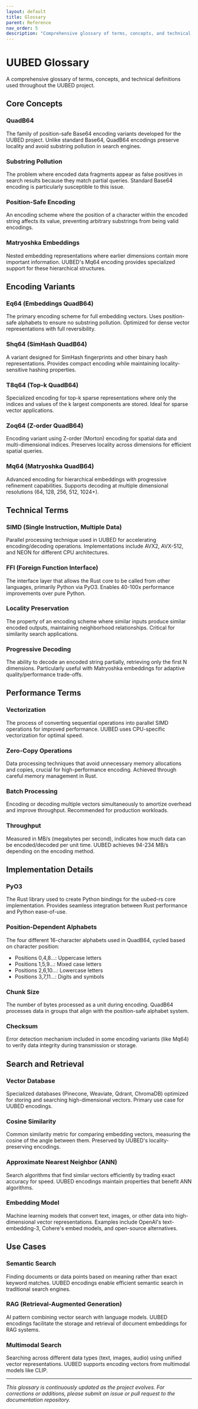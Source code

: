 ```yaml
---
layout: default
title: Glossary
parent: Reference
nav_order: 5
description: "Comprehensive glossary of terms, concepts, and technical definitions used throughout the UUBED project."
---
```


# UUBED Glossary

A comprehensive glossary of terms, concepts, and technical definitions used throughout the UUBED project.

## Core Concepts

### QuadB64
The family of position-safe Base64 encoding variants developed for the UUBED project. Unlike standard Base64, QuadB64 encodings preserve locality and avoid substring pollution in search engines.

### Substring Pollution
The problem where encoded data fragments appear as false positives in search results because they match partial queries. Standard Base64 encoding is particularly susceptible to this issue.

### Position-Safe Encoding
An encoding scheme where the position of a character within the encoded string affects its value, preventing arbitrary substrings from being valid encodings.

### Matryoshka Embeddings
Nested embedding representations where earlier dimensions contain more important information. UUBED's Mq64 encoding provides specialized support for these hierarchical structures.

## Encoding Variants

### Eq64 (Embeddings QuadB64)
The primary encoding scheme for full embedding vectors. Uses position-safe alphabets to ensure no substring pollution. Optimized for dense vector representations with full reversibility.

### Shq64 (SimHash QuadB64)
A variant designed for SimHash fingerprints and other binary hash representations. Provides compact encoding while maintaining locality-sensitive hashing properties.

### T8q64 (Top-k QuadB64)
Specialized encoding for top-k sparse representations where only the indices and values of the k largest components are stored. Ideal for sparse vector applications.

### Zoq64 (Z-order QuadB64)
Encoding variant using Z-order (Morton) encoding for spatial data and multi-dimensional indices. Preserves locality across dimensions for efficient spatial queries.

### Mq64 (Matryoshka QuadB64)
Advanced encoding for hierarchical embeddings with progressive refinement capabilities. Supports decoding at multiple dimensional resolutions (64, 128, 256, 512, 1024+).

## Technical Terms

### SIMD (Single Instruction, Multiple Data)
Parallel processing technique used in UUBED for accelerating encoding/decoding operations. Implementations include AVX2, AVX-512, and NEON for different CPU architectures.

### FFI (Foreign Function Interface)
The interface layer that allows the Rust core to be called from other languages, primarily Python via PyO3. Enables 40-100x performance improvements over pure Python.

### Locality Preservation
The property of an encoding scheme where similar inputs produce similar encoded outputs, maintaining neighborhood relationships. Critical for similarity search applications.

### Progressive Decoding
The ability to decode an encoded string partially, retrieving only the first N dimensions. Particularly useful with Matryoshka embeddings for adaptive quality/performance trade-offs.

## Performance Terms

### Vectorization
The process of converting sequential operations into parallel SIMD operations for improved performance. UUBED uses CPU-specific vectorization for optimal speed.

### Zero-Copy Operations
Data processing techniques that avoid unnecessary memory allocations and copies, crucial for high-performance encoding. Achieved through careful memory management in Rust.

### Batch Processing
Encoding or decoding multiple vectors simultaneously to amortize overhead and improve throughput. Recommended for production workloads.

### Throughput
Measured in MB/s (megabytes per second), indicates how much data can be encoded/decoded per unit time. UUBED achieves 94-234 MB/s depending on the encoding method.

## Implementation Details

### PyO3
The Rust library used to create Python bindings for the uubed-rs core implementation. Provides seamless integration between Rust performance and Python ease-of-use.

### Position-Dependent Alphabets
The four different 16-character alphabets used in QuadB64, cycled based on character position:
- Positions 0,4,8...: Uppercase letters
- Positions 1,5,9...: Mixed case letters  
- Positions 2,6,10...: Lowercase letters
- Positions 3,7,11...: Digits and symbols

### Chunk Size
The number of bytes processed as a unit during encoding. QuadB64 processes data in groups that align with the position-safe alphabet system.

### Checksum
Error detection mechanism included in some encoding variants (like Mq64) to verify data integrity during transmission or storage.

## Search and Retrieval

### Vector Database
Specialized databases (Pinecone, Weaviate, Qdrant, ChromaDB) optimized for storing and searching high-dimensional vectors. Primary use case for UUBED encodings.

### Cosine Similarity
Common similarity metric for comparing embedding vectors, measuring the cosine of the angle between them. Preserved by UUBED's locality-preserving encodings.

### Approximate Nearest Neighbor (ANN)
Search algorithms that find similar vectors efficiently by trading exact accuracy for speed. UUBED encodings maintain properties that benefit ANN algorithms.

### Embedding Model
Machine learning models that convert text, images, or other data into high-dimensional vector representations. Examples include OpenAI's text-embedding-3, Cohere's embed models, and open-source alternatives.

## Use Cases

### Semantic Search
Finding documents or data points based on meaning rather than exact keyword matches. UUBED encodings enable efficient semantic search in traditional search engines.

### RAG (Retrieval-Augmented Generation)
AI pattern combining vector search with language models. UUBED encodings facilitate the storage and retrieval of document embeddings for RAG systems.

### Multimodal Search
Searching across different data types (text, images, audio) using unified vector representations. UUBED supports encoding vectors from multimodal models like CLIP.

---

*This glossary is continuously updated as the project evolves. For corrections or additions, please submit an issue or pull request to the documentation repository.*